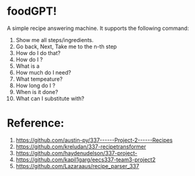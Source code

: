# foodGPT!
A simple recipe answering machine. It supports the following command:

1. Show me all steps/ingredients.
2. Go back, Next, Take me to the n-th step
3. How do I do that?
4. How do I <cooking action>?
5. What is a <tool>
6. How much <ingredient> do I need?
7. What tempeature?
8. How long do I <cooking action>?
9. When is it done?
10. What can I substitute <ingredient> with?

# Reference:
1. https://github.com/austin-py/337------Project-2------Recipes
2. https://github.com/kreludan/337-recipetransformer
3. https://github.com/haydenudelson/337-project-
4. https://github.com/kapil1garg/eecs337-team3-project2
5. https://github.com/Lazaraaus/recipe_parser_337
